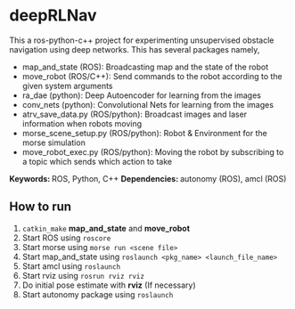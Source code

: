 # deepRLNav

This a ros-python-c++ project for experimenting unsupervised obstacle navigation using deep networks. This has several packages namely,
<ul>
<li>map_and_state (ROS): Broadcasting map and the state of the robot</li>
<li>move_robot (ROS/C++): Send commands to the robot according to the given system arguments</li>
<li>ra_dae (python): Deep Autoencoder for learning from the images</li>
<li>conv_nets (python): Convolutional Nets for learning from the images</li>
<li>atrv_save_data.py (ROS/python): Broadcast images and laser information when robots moving</li>
<li>morse_scene_setup.py (ROS/python): Robot & Environment for the morse simulation</li>
<li>move_robot_exec.py (ROS/python): Moving the robot by subscribing to a topic which sends which action to take</li>
</ul>

<strong>Keywords: </strong> ROS, Python, C++
<strong>Dependencies: </strong> autonomy (ROS), amcl (ROS)

<h2>How to run</h2>
<ol>
<li><code>catkin_make</code> <strong>map_and_state</strong> and <strong>move_robot</strong></li>
<li>Start ROS using <code>roscore</code></li>
<li>Start morse using <code>morse run &lt;scene file&gt;</code></li>
<li>Start map_and_state using <code>roslaunch &lt;pkg_name&gt; &lt;launch_file_name&gt;</code></li>
<li>Start amcl using <code>roslaunch</code></li>
<li>Start rviz using <code>rosrun rviz rviz</code></li>
<li>Do initial pose estimate with <strong>rviz</strong> (If necessary)</li>
<li>Start autonomy package using <code>roslaunch</code></li>
</ol>

